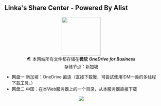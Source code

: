 ﻿## Linka's Share Center - Powered By Alist
<div align="center"><image src="https://blog.linkmc.cloud/images/linka.jpg" width="128" height="128" /></div>
<center>🌏 本网站所有文件都存储在<b>微软</b> <b><i>OneDrive for Business</b></i></center>
<center>存储节点：新加坡</center>

 - 网盘一 新加坡：OneDrive 直连（直接下载慢，可尝试使用IDM一类的多线程下载工具。）
 - 网盘二 中国：在本Web服务器上的一个目录，从本服务器直接下载

<div align="center"><image src="https://s1.ax1x.com/2022/08/16/v0lakQ.jpg" /></div>


